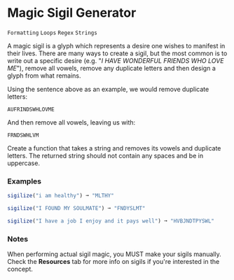 # Magic Sigil Generator

`Formatting` `Loops` `Regex` `Strings`

A magic sigil is a glyph which represents a desire one wishes to manifest in their lives. There are many ways to create a sigil, but the most common is to write out a specific desire (e.g. "_I HAVE WONDERFUL FRIENDS WHO LOVE ME_"), remove all vowels, remove any duplicate letters and then design a glyph from what remains.

Using the sentence above as an example, we would remove duplicate letters:

```
AUFRINDSWHLOVME
```

And then remove all vowels, leaving us with:

```
FRNDSWHLVM
```

Create a function that takes a string and removes its vowels and duplicate letters. The returned string should not contain any spaces and be in uppercase.

### Examples

```js
sigilize("i am healthy") ➞ "MLTHY"

sigilize("I FOUND MY SOULMATE") ➞ "FNDYSLMT"

sigilize("I have a job I enjoy and it pays well") ➞ "HVBJNDTPYSWL"
```

### Notes

When performing actual sigil magic, you MUST make your sigils manually. Check the **Resources** tab for more info on sigils if you're interested in the concept.
